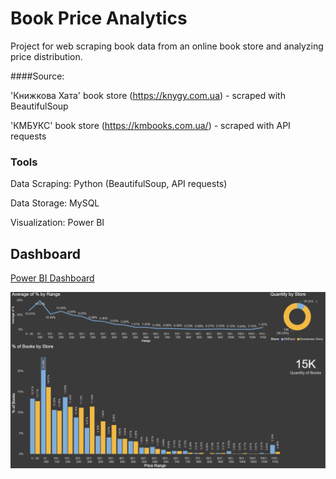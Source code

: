 # Book Price Analytics

Project for web scraping book data from an online book store and analyzing price distribution.

####Source:

'Книжкова Хата' book store (https://knygy.com.ua) - scraped with BeautifulSoup

'КМБУКС' book store (https://kmbooks.com.ua/) - scraped with API requests


### Tools

Data Scraping: Python (BeautifulSoup, API requests)

Data Storage: MySQL

Visualization: Power BI

## Dashboard

[Power BI Dashboard](./dashboard/Book%20Price%20Distribution%20Dashboard.pbix)

![Dashboard](./dashboard/Book%20Price%20Distribution%20Dashboard.png)
